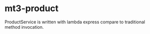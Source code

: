 # mt3-product
ProductService is written with lambda express compare to traditional method invocation.